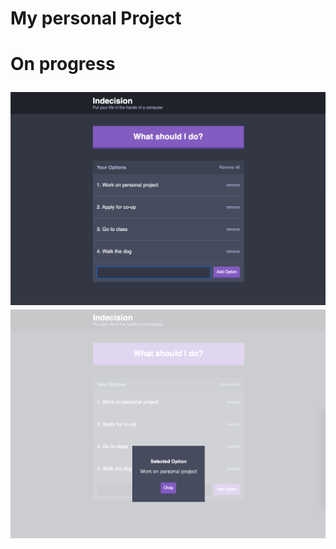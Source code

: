 
<h1> My personal Project <h1>
  <p> On progress <p>


![start](Screen_shot_personal_project.png)
![start](Screen_shot_personal_project2.png)
